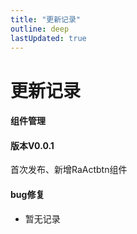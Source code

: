 ```yaml
---
title: "更新记录"
outline: deep
lastUpdated: true
---
```


# 更新记录

#### 组件管理

<el-timeline >
  <el-timeline-item timestamp="2024/11/28" placement="top">
    <el-card>
      <h4>版本V0.0.1</h4>
      <p>首次发布、新增RaActbtn组件</p>
    </el-card>
  </el-timeline-item>
</el-timeline>

#### bug修复

- 暂无记录
